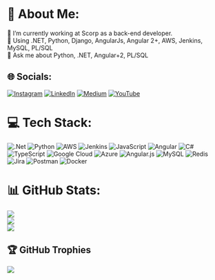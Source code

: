 # 💫 About Me:
🔭 I’m currently working at Scorp as a back-end developer.<br>🎯 Using .NET, Python, Django, AngularJs, Angular 2+, AWS, Jenkins, MySQL, PL/SQL<br>💬 Ask me about Python, .NET, Angular+2, PL/SQL


## 🌐 Socials:
[![Instagram](https://img.shields.io/badge/Instagram-%23E4405F.svg?logo=Instagram&logoColor=white)](https://instagram.com/yigitatahantekin) [![LinkedIn](https://img.shields.io/badge/LinkedIn-%230077B5.svg?logo=linkedin&logoColor=white)](https://linkedin.com/in/yigit-atahan-tekin) [![Medium](https://img.shields.io/badge/Medium-12100E?logo=medium&logoColor=white)](https://medium.com/@yigitatahantekin) [![YouTube](https://img.shields.io/badge/YouTube-%23FF0000.svg?logo=YouTube&logoColor=white)](https://youtube.com/@YigitAtahanTEKIN) 

# 💻 Tech Stack:
![.Net](https://img.shields.io/badge/.NET-5C2D91?style=for-the-badge&logo=.net&logoColor=white) ![Python](https://img.shields.io/badge/python-3670A0?style=for-the-badge&logo=python&logoColor=ffdd54) ![AWS](https://img.shields.io/badge/AWS-%23FF9900.svg?style=for-the-badge&logo=amazon-aws&logoColor=white) ![Jenkins](https://img.shields.io/badge/jenkins-%232C5263.svg?style=for-the-badge&logo=jenkins&logoColor=white) ![JavaScript](https://img.shields.io/badge/javascript-%23323330.svg?style=for-the-badge&logo=javascript&logoColor=%23F7DF1E) ![Angular](https://img.shields.io/badge/angular-%23DD0031.svg?style=for-the-badge&logo=angular&logoColor=white) ![C#](https://img.shields.io/badge/c%23-%23239120.svg?style=for-the-badge&logo=c-sharp&logoColor=white) ![TypeScript](https://img.shields.io/badge/typescript-%23007ACC.svg?style=for-the-badge&logo=typescript&logoColor=white) ![Google Cloud](https://img.shields.io/badge/Google%20Cloud-%234285F4.svg?style=for-the-badge&logo=google-cloud&logoColor=white) ![Azure](https://img.shields.io/badge/azure-%230072C6.svg?style=for-the-badge&logo=azure-devops&logoColor=white) ![Angular.js](https://img.shields.io/badge/angular.js-%23E23237.svg?style=for-the-badge&logo=angularjs&logoColor=white) ![MySQL](https://img.shields.io/badge/mysql-%2300f.svg?style=for-the-badge&logo=mysql&logoColor=white) ![Redis](https://img.shields.io/badge/redis-%23DD0031.svg?style=for-the-badge&logo=redis&logoColor=white) ![Jira](https://img.shields.io/badge/jira-%230A0FFF.svg?style=for-the-badge&logo=jira&logoColor=white) ![Postman](https://img.shields.io/badge/Postman-FF6C37?style=for-the-badge&logo=postman&logoColor=white) ![Docker](https://img.shields.io/badge/docker-%230db7ed.svg?style=for-the-badge&logo=docker&logoColor=white)
# 📊 GitHub Stats:
![](https://github-readme-stats.vercel.app/api?username=yigittekin35&theme=dark&hide_border=false&include_all_commits=false&count_private=false)<br/>
![](https://github-readme-streak-stats.herokuapp.com/?user=yigittekin35&theme=dark&hide_border=false)<br/>
![](https://github-readme-stats.vercel.app/api/top-langs/?username=yigittekin35&theme=dark&hide_border=false&include_all_commits=false&count_private=false&layout=compact)

## 🏆 GitHub Trophies
![](https://github-profile-trophy.vercel.app/?username=yigittekin35&theme=radical&no-frame=false&no-bg=true&margin-w=4)

<!-- Proudly created with GPRM ( https://gprm.itsvg.in ) -->
